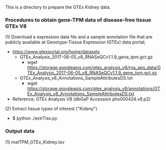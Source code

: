 This is a directory to prepare the GTEx Kidney data. 

### Procedures to obtain gene-TPM data of disease-free tissue GTEx V8
(1) Download a expression data file and a sample annotation file that are publicly available at Genotype-Tissue Expression (GTEx) data portal;
- https://www.gtexportal.org/home/datasets
  - GTEx_Analysis_2017-06-05_v8_RNASeQCv1.1.9_gene_tpm.gct.gz
     - wget https://storage.googleapis.com/gtex_analysis_v8/rna_seq_data/GTEx_Analysis_2017-06-05_v8_RNASeQCv1.1.9_gene_tpm.gct.gz
  - GTEx_Analysis_v8_Annotations_SampleAttributesDS.txt
     - wget https://storage.googleapis.com/gtex_analysis_v8/annotations/GTEx_Analysis_v8_Annotations_SampleAttributesDS.txt
- Reference; GTEx Analysis V8 (dbGaP Accession phs000424.v8.p2)

(2) Extract tissue types of interest ("Kideny")
- $ python ./extrTiss.py


### Output data 
(1) matTPM_GTEx_Kidney.tsv

